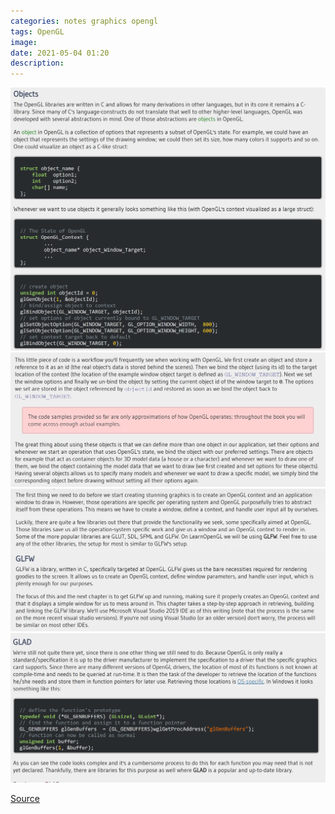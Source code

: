 ```yaml
---
categories: notes graphics opengl
tags: OpenGL
image: 
date: 2021-05-04 01:20
description: 
---
```

<img class="mid-img" src="/assets/img/post//OpenGL/2021-05-04/Screenshot%202021-05-03%20234434.png">
<img class="mid-img" src="/assets/img/post/OpenGL/2021-05-04/Screenshot%202021-05-03%20234458.png">
<img class="mid-img" src="/assets/img/post/OpenGL/2021-05-04/Screenshot%202021-05-04%20015115.png">
<img class="mid-img" src="/assets/img/post/OpenGL/2021-05-04/Screenshot%202021-05-04%20014132.png">


[Source](https://learnopengl.com/Getting-started/Creating-a-window)